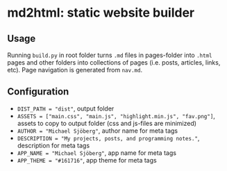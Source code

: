 # md2html: static website builder

## Usage

Running `build.py` in root folder turns `.md` files in pages-folder into `.html` pages and other folders into collections of pages (i.e. posts, articles, links, etc). Page navigation is generated from `nav.md`.

## Configuration

- `DIST_PATH = "dist"`, output folder
- `ASSETS = ["main.css", "main.js", "highlight.min.js", "fav.png"]`, assets to copy to output folder (css and js-files are minimized)
- `AUTHOR = "Michael Sjöberg"`, author name for meta tags
- `DESCRIPTION = "My projects, posts, and programming notes."`, description for meta tags
- `APP_NAME = "Michael Sjöberg"`, app name for meta tags
- `APP_THEME = "#161716"`, app theme for meta tags
